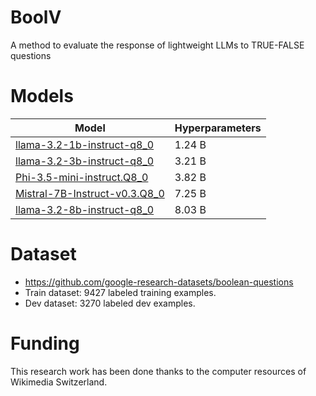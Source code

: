 # BoolV
A method to evaluate the response of lightweight LLMs to TRUE-FALSE questions

# Models
| Model         | Hyperparameters |
| ------------- | --------------- |
| [llama-3.2-1b-instruct-q8_0](https://huggingface.co/lmstudio-community/Llama-3.2-1B-Instruct-GGUF/blob/main/Llama-3.2-1B-Instruct-Q8_0.gguf) | 1.24 B |
| [llama-3.2-3b-instruct-q8_0](https://huggingface.co/lmstudio-community/Llama-3.2-3B-Instruct-GGUF/blob/main/Llama-3.2-3B-Instruct-Q8_0.gguf) | 3.21 B |
| [Phi-3.5-mini-instruct.Q8_0](https://huggingface.co/MaziyarPanahi/Phi-3.5-mini-instruct-GGUF/blob/main/Phi-3.5-mini-instruct.Q8_0.gguf) | 3.82 B |
| [Mistral-7B-Instruct-v0.3.Q8_0](https://huggingface.co/MaziyarPanahi/Mistral-7B-Instruct-v0.3-GGUF/blob/main/Mistral-7B-Instruct-v0.3.Q8_0.gguf) | 7.25 B |
| [llama-3.2-8b-instruct-q8_0](https://huggingface.co/mradermacher/Llama-3.2-8B-Instruct-GGUF/blob/main/Llama-3.2-8B-Instruct.Q8_0.gguf) | 8.03 B |

# Dataset
- https://github.com/google-research-datasets/boolean-questions
- Train dataset: 9427 labeled training examples.
- Dev dataset: 3270 labeled dev examples.

# Funding
This research work has been done thanks to the computer resources of Wikimedia Switzerland.
